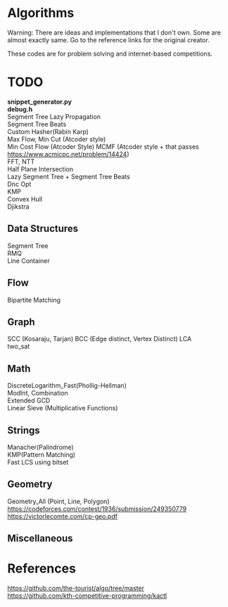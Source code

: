 # Algorithms
Warning: There are ideas and implementations that I don't own. Some are almost exactly same. Go to the reference links for the original creator.

These codes are for problem solving and internet-based competitions.

# TODO
**snippet_generator.py**  
**debug.h**  
Segment Tree Lazy Propagation  
Segment Tree Beats  
Custom Hasher(Rabin Karp)  
Max Flow, Min Cut (Atcoder style)  
Min Cost Flow (Atcoder Style)
MCMF (Atcoder style + that passes https://www.acmicpc.net/problem/14424)  
FFT, NTT  
Half Plane Intersection  
Lazy Segment Tree + Segment Tree Beats  
Dnc Opt  
KMP  
Convex Hull  
Djikstra  

## Data Structures
Segment Tree  
RMQ  
Line Container  
## Flow
Bipartite Matching
## Graph
SCC (Kosaraju, Tarjan)
BCC  (Edge distinct, Vertex Distinct)
LCA  
two_sat  
## Math
DiscreteLogarithm_Fast(Phollig-Hellman)  
ModInt, Combination  
Extended GCD  
Linear Sieve (Multiplicative Functions)  
## Strings
Manacher(Palindrome)  
KMP(Pattern Matching)  
Fast LCS using bitset  
## Geometry
Geometry_All (Point, Line, Polygon)  
https://codeforces.com/contest/1936/submission/249350779
https://victorlecomte.com/cp-geo.pdf  
## Miscellaneous
# References
https://github.com/the-tourist/algo/tree/master  
https://github.com/kth-competitive-programming/kactl  
